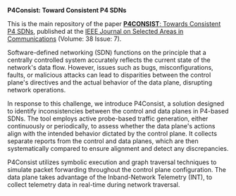 **P4Consist: Toward Consistent P4 SDNs**

This is the main repository of the paper [**P4CONSIST**: Towards Consistent P4 SDNs](https://ieeexplore.ieee.org/stamp/stamp.jsp?tp=&arnumber=9109655), published at the [IEEE Journal on Selected Areas in Communications](https://ieeexplore.ieee.org/xpl/tocresult.jsp?isnumber=9127210&punumber=49) (Volume: 38 Issue: 7).

Software-defined networking (SDN) functions on the principle that a centrally controlled system accurately reflects the current state of the network's data flow. However, issues such as bugs, misconfigurations, faults, or malicious attacks can lead to disparities between the control plane's directives and the actual behavior of the data plane, disrupting network operations.

In response to this challenge, we introduce P4Consist, a solution designed to identify inconsistencies between the control and data planes in P4-based SDNs. 
The tool employs active probe-based traffic generation, either continuously or periodically, to assess whether the data plane's actions align with the intended behavior dictated by the control plane. It collects separate reports from the control and data planes, which are then systematically compared to ensure alignment and detect any discrepancies.

P4Consist utilizes symbolic execution and graph traversal techniques to simulate packet forwarding throughout the control plane configuration. The data plane takes advantage of the Inband-Network Telemetry (INT), to collect telemetry data in real-time during network traversal.